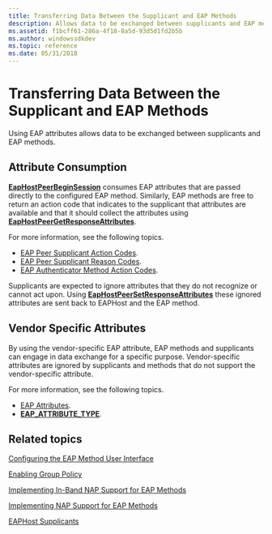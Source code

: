 ```yaml
---
title: Transferring Data Between the Supplicant and EAP Methods
description: Allows data to be exchanged between supplicants and EAP methods.
ms.assetid: f1bcff61-286a-4f18-8a5d-93d5d1fd2b5b
ms.author: windowssdkdev
ms.topic: reference
ms.date: 05/31/2018
---
```


# Transferring Data Between the Supplicant and EAP Methods

Using EAP attributes allows data to be exchanged between supplicants and EAP methods.

## Attribute Consumption

[**EapHostPeerBeginSession**](/previous-versions/windows/desktop/api/eappapis/nf-eappapis-eaphostpeerbeginsession) consumes EAP attributes that are passed directly to the configured EAP method. Similarly, EAP methods are free to return an action code that indicates to the supplicant that attributes are available and that it should collect the attributes using [**EapHostPeerGetResponseAttributes**](/previous-versions/windows/desktop/api/eappapis/nf-eappapis-eaphostpeergetresponseattributes).

For more information, see the following topics.

-   [EAP Peer Supplicant Action Codes](/windows/win32/api/eaphostpeertypes/ne-eaphostpeertypes-eaphostpeerresponseaction).
-   [EAP Peer Supplicant Reason Codes](/windows/win32/api/eaphostpeertypes/ne-eaphostpeertypes-eaphostpeermethodresultreason).
-   [EAP Authenticator Method Action Codes](/windows/desktop/api/EapAuthenticatorActionDefine/ne-eapauthenticatoractiondefine-eap_method_authenticator_response_action).

Supplicants are expected to ignore attributes that they do not recognize or cannot act upon. Using [**EapHostPeerSetResponseAttributes**](/previous-versions/windows/desktop/api/eappapis/nf-eappapis-eaphostpeersetresponseattributes) these ignored attributes are sent back to EAPHost and the EAP method.

## Vendor Specific Attributes

By using the vendor-specific EAP attribute, EAP methods and supplicants can engage in data exchange for a specific purpose. Vendor-specific attributes are ignored by supplicants and methods that do not support the vendor-specific attribute.

For more information, see the following topics.

-   [EAP Attributes](about-eap-attributes.md).
-   [**EAP\_ATTRIBUTE\_TYPE**](/windows/desktop/api/eaptypes/ne-eaptypes-eap_attribute_type).

## Related topics

<dl> <dt>

[Configuring the EAP Method User Interface](configuring-the-eap-method-user-interface.md)
</dt> <dt>

[Enabling Group Policy](enabling-group-policy.md)
</dt> <dt>

[Implementing In-Band NAP Support for EAP Methods](enabling-in-band-nap-support.md)
</dt> <dt>

[Implementing NAP Support for EAP Methods](implementing-nap-for-eap-methods.md)
</dt> <dt>

[EAPHost Supplicants](eaphost-supplicants.md)
</dt> </dl>

 

 




